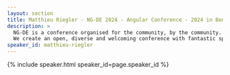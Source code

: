 ```yaml
---
layout: section
title: Matthieu Riegler - NG-DE 2024 - Angular Conference - 2024 in Bonn
description: >
  NG-DE is a conference organised for the community, by the community.
  We create an open, diverse and welcoming conference with fantastic speakers and a warm and friendly environment. 
speaker_id: matthieu-riegler
---
```


{% include speaker.html speaker_id=page.speaker_id %}

